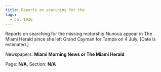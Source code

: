 ```yaml
---  
title: Reports on searching for the  
tags:  
  - Jul 1936  
---  
```

  
Reports on searching for the missing motorship Nunoca appear in The Miami Herald since she left Grand Cayman for Tampa on 4 July. [Date is estimated.]  
  
Newspapers: **Miami Morning News or The Miami Herald**  
  
Page: **N/A**, Section: **N/A** 
